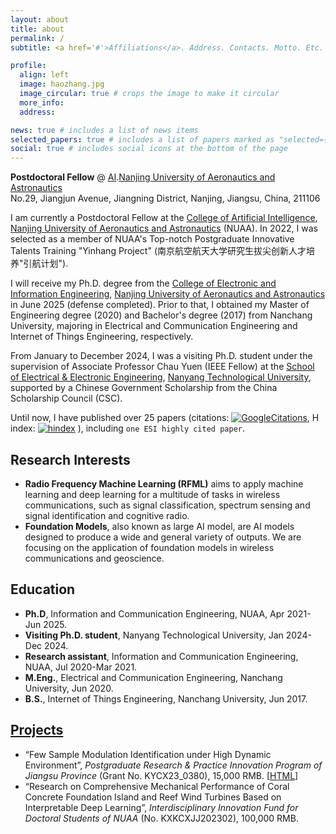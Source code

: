 ```yaml
---
layout: about
title: about
permalink: /
subtitle: <a href='#'>Affiliations</a>. Address. Contacts. Motto. Etc.

profile:
  align: left
  image: haozhang.jpg
  image_circular: true # crops the image to make it circular
  more_info: 
  address: 

news: true # includes a list of news items
selected_papers: true # includes a list of papers marked as "selected={true}"
social: true # includes social icons at the bottom of the page
---
```


**Postdoctoral Fellow** @ [AI](https://ai.nuaa.edu.cn/).[Nanjing University of Aeronautics and Astronautics](http://www.nuaa.edu.cn)<br>
No.29, Jiangjun Avenue, Jiangning District, Nanjing, Jiangsu, China, 211106<br>

I am currently a Postdoctoral Fellow at the [College of Artificial Intelligence](https://ai.nuaa.edu.cn),  [Nanjing University of Aeronautics and Astronautics](http://www.nuaa.edu.cn) (NUAA). In 2022, I was selected as a member of NUAA's Top-notch Postgraduate Innovative Talents Training "Yinhang Project" (南京航空航天大学研究生拔尖创新人才培养"引航计划").

I will receive my Ph.D. degree from the [College of Electronic and Information Engineering](http://ceie.nuaa.edu.cn/), [Nanjing University of Aeronautics and Astronautics](http://www.nuaa.edu.cn) in June 2025 (defense completed). Prior to that, I obtained my Master of Engineering degree (2020) and Bachelor's degree (2017) from Nanchang University, majoring in Electrical and Communication Engineering and Internet of Things Engineering, respectively.

From January to December 2024, I was a visiting Ph.D. student under the supervision of Associate Professor Chau Yuen (IEEE Fellow) at the [School of Electrical & Electronic Engineering](https://www.ntu.edu.sg/eee), [Nanyang Technological University](https://www.ntu.edu.sg/), supported by a Chinese Government Scholarship from the China Scholarship Council (CSC).

Until now, I have published over 25 papers (citations: [![GoogleCitations](https://img.shields.io/endpoint?logo=Google%20Scholar&url=https://cdn.jsdelivr.net/gh/haozhangcn/haozhangcn.github.io@gs/citation.json&labelColor=f6f6f6&color=9cf&style=flat&label=citations)](https://scholar.google.com/citations?user=zs9DkEAAAAAJ), H index: [![hindex](https://img.shields.io/endpoint?logo=Google%20Scholar&url=https%3A%2F%2Fcdn.jsdelivr.net%2Fgh%2Fhaozhangcn%2Fhaozhangcn.github.io@gs%2Fh.json&labelColor=f6f6f6&color=9cf&style=flat&label=H-index)](https://scholar.google.com/citations?user=zs9DkEAAAAAJ) ), including `one ESI highly cited paper`.


## Research Interests
- **Radio Frequency Machine Learning (RFML)** aims to apply machine learning and deep learning for a multitude of tasks in wireless communications, such as signal classification, spectrum sensing and signal identification and cognitive radio.
- **Foundation Models**, also known as large AI model, are AI models designed to produce a wide and general variety of outputs. We are focusing on the application of foundation models in wireless communications and geoscience.



<!--more-->

## Education
- **Ph.D**, Information and Communication Engineering, NUAA, Apr 2021-Jun 2025.
- **Visiting Ph.D. student**, Nanyang Technological University, Jan 2024-Dec 2024.
- **Research assistant**, Information and Communication Engineering, NUAA, Jul 2020-Mar 2021.
- **M.Eng.**, Electrical and Communication Engineering, Nanchang University, Jun 2020.
- **B.S.**, Internet of Things Engineering, Nanchang University, Jun 2017.

## <a href="{{ '/projects/' | relative_url }}" style="color: inherit" >Projects</a>
- “Few Sample Modulation Identification under High Dynamic Environment”, *Postgraduate Research & Practice Innovation Program of Jiangsu Province* (Grant No. KYCX23_0380), 15,000 RMB. [[HTML](/projects/fsamc/)]
- “Research on Comprehensive Mechanical Performance of Coral Concrete Foundation Island and Reef Wind Turbines Based on Interpretable Deep Learning”, *Interdisciplinary Innovation Fund for Doctoral Students of NUAA* (No. KXKCXJJ202302), 100,000 RMB.
